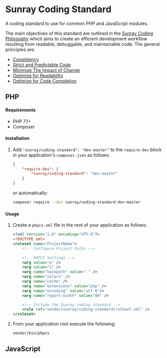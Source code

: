 # Sunray Coding Standard

A coding standard to use for common PHP and JavaScript modules.

The main objectives of this standard are outlined in the 
[Sunray Coding Philosophy](coding-philosophy.md) which
aims to create an efficient development workflow resulting from readable, debuggable, and 
maintainable code. The general principles are:
* [Consistency](coding-philosophy.md#consistency)
* [Strict and Predictable Code](coding-philosophy.md#strict-and-predictable-code)
* [Minimize The Impact of Change](coding-philosophy.md#minimize-the-impact-of-change)
* [Optimize for Readability](coding-philosophy.md#optimize-for-readability)
* [Optimize for Code Completion](coding-philosophy.md#optimize-for-code-completion)


## PHP


#### Requirements
* PHP 7.1+
* Composer

#### Installation
1. Add `"sunray/coding-standard": "dev-master"` to the `require-dev` block in your application's
   `composer.json` as follows:
    ```json
    {
        "require-dev": {
            "sunray/coding-standard": "dev-master"
        }
    }
    ```
    or automatically:
    ```bash
    composer require --dev sunray/coding-standard:dev-master
    ```
   
#### Usage
1. Create a `phpcs.xml` file in the root of your application as follows:
    ```xml
    <?xml version="1.0" encoding="UTF-8"?>
    <!DOCTYPE xml>
    <ruleset name="ProjectName">
        <!-- Configure Project Paths -->

        <!-- PHPCS Settings -->
        <arg value="p" />
        <arg value="s" />
        <arg name="basepath" value="." />
        <arg name="colors" />
        <arg name="cache" />
        <arg name="extensions" value="php" />
        <arg name="encoding" value="utf-8"/>
        <arg name="report-width" value="80" />
    
        <!-- Include the Sunray coding standard -->
        <rule ref="vendor/sunray/coding-standard/ruleset.xml" />
    </ruleset>
    ```
2. From your application root execute the following:
    ```bash
    vendor/bin/phpcs
    ```

## JavaScript